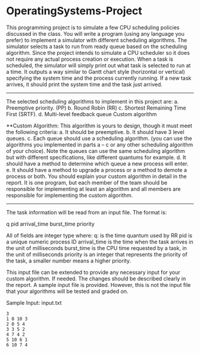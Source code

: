 # OperatingSystems-Project

This programming project is to simulate a few CPU scheduling policies discussed in the
class. You will write a program (using any language you prefer) to implement a simulator
with different scheduling algorithms. The simulator selects a task to run from ready
queue based on the scheduling algorithm. Since the project intends to simulate a CPU
scheduler so it does not require any actual process creation or execution. When a task is
scheduled, the simulator will simply print out what task is selected to run at a time. It
outputs a way similar to Gantt chart style (horizontal or vertical) specifying the system
time and the process currently running. If a new task arrives, it should print the
system time and the task just arrived.

________________________________________________________________

The selected scheduling algorithms to implement in this project are: 
a. Preemptive priority. (PP)
b. Round Robin (RR)
c. Shortest Remaining Time First (SRTF).
d. Multi-level feedback queue Custom algorithm

**Custom Algorithm:
This algorithm is yours to design, though it must meet the following criteria:
a. It should be preemptive.
b. It should have 3 level queues.
c. Each queue should use a scheduling algorithm. (you can use the algorithms you
implemented in parts a – c or any other scheduling algorithm of your choice).
Note the queues can use the same scheduling algorithm but with different
specifications, like different quantums for example.
d. It should have a method to determine which queue a new process will enter.
e. It should have a method to upgrade a process or a method to demote a process
or both.
You should explain your custom algorithm in detail in the report.
It is one program, but each member of the team should be responsible for implementing
at least an algorithm and all members are responsible for implementing the custom
algorithm.

________________________________________________________________


The task information will be read from an input file. The format is:

q
pid arrival_time burst_time priority

All of fields are integer type where:
 q: is the time quantum used by RR
 pid is a unique numeric process ID
 arrival_time is the time when the task arrives in the unit of milliseconds
 burst_time is the CPU time requested by a task, in the unit of milliseconds
 priority is an integer that represents the priority of the task, a smaller number means a higher priority.
 
This input file can be extended to provide any necessary input for your custom algorithm.
If needed. The changes should be described clearly in the report.
A sample input file is provided. However, this is not the input file that your algorithms
will be tested and graded on.

Sample Input: input.txt
```
3
1 0 10 3
2 0 5 4
3 3 5 2
4 7 4 2
5 10 6 1
6 10 7 4
```

